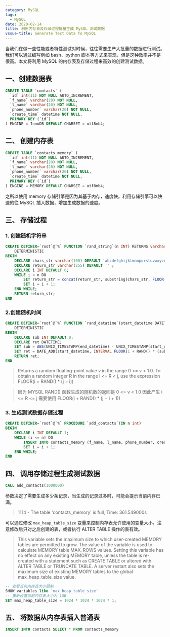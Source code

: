 ```yaml
---
category: MySQL
tags:
  - MySQL
date: 2020-02-14
title: 利用内存表及存储过程批量生成 MySQL 测试数据
vssue-title: Generate Test Data To MySQL
---
```


当我们在做一些性能或者特性测试对时候，往往需要生产大批量的数据进行测试。我们可以通过编写例如 bash、python 脚本等方式来实现，但是这种效率并不是很高。本文将利用 MySQL 的内存表及存储过程来高效的创建测试数据。

## 一、创建数据表
```SQL
CREATE TABLE `contacts` (
  `id` int(11) NOT NULL AUTO_INCREMENT,
  `f_name` varchar(20) NOT NULL,
  `l_name` varchar(20) NOT NULL,
  `phone_number` varchar(20) NOT NULL,
  `create_time` datetime NOT NULL,
  PRIMARY KEY (`id`)
) ENGINE = InnoDB DEFAULT CHARSET = utf8mb4;
```

## 二、 创建内存表
```SQL
CREATE TABLE `contacts_memory` (
  `id` int(11) NOT NULL AUTO_INCREMENT,
  `f_name` varchar(20) NOT NULL,
  `l_name` varchar(20) NOT NULL,
  `phone_number` varchar(20) NOT NULL,
  `create_time` datetime NOT NULL,
  PRIMARY KEY (`id`)
) ENGINE = MEMORY DEFAULT CHARSET = utf8mb4;
```
之所以使用 memory 存储引擎是因为其基于内存，速度快。利用存储引擎可以快速的往 MySQL 插入数据，增加生成数据的速度。

## 三、 存储过程

### 1. 创建随机字符串
```SQL
CREATE DEFINER=`root`@`%` FUNCTION `rand_string`(n INT) RETURNS varchar(255) CHARSET utf8mb4
    DETERMINISTIC
BEGIN
    DECLARE chars_str varchar(100) DEFAULT 'abcdefghijklmnopqrstuvwxyzABCDEFGHIJKLMNOPQRSTUVWXYZ0123456789';
    DECLARE return_str varchar(255) DEFAULT '' ;
    DECLARE i INT DEFAULT 0;
    WHILE i < n DO
        SET return_str = concat(return_str, substring(chars_str, FLOOR(1 + RAND() * 62), 1));
        SET i = i + 1;
    END WHILE;
    RETURN return_str;
END
```
### 2.创建随机时间

```SQL
CREATE DEFINER=`root`@`%` FUNCTION `rand_datatime`(start_datetime DATETIME,end_datetime DATETIME) RETURNS datetime
    DETERMINISTIC
BEGIN
    DECLARE sub INT DEFAULT 0;
    DECLARE ret DATETIME;
    SET sub = ABS(UNIX_TIMESTAMP(end_datetime) - UNIX_TIMESTAMP(start_datetime));
    SET ret = DATE_ADD(start_datetime, INTERVAL FLOOR(1 + RAND() * (sub + 1)) SECOND);
    RETURN ret;
END
```

> Returns a random floating-point value v in the range 0 <= v < 1.0. To obtain a random integer R in the range i <= R < j, use the expression FLOOR(i + RAND() * (j − i))

> 因为 MYSQL RAND() 函数生成的随机数的返回是 0 <= v < 1.0 因此产生 i <= R <= j 需要使用 FLOOR(i + RAND() * (j − i + 1))

### 3. 生成测试数据存储过程
```SQL
CREATE DEFINER=`root`@`%` PROCEDURE `add_contacts`(IN n int)
BEGIN
    DECLARE i INT DEFAULT 1;
    WHILE (i <= n) DO
        INSERT INTO contacts_memory (f_name, l_name, phone_number, create_time) VALUES (rand_string(4), rand_string(8), FLOOR(RAND() * 10000000000000), rand_datatime("2019-12-01 00:00:00", '2020-01-31 23:59:59'));
        SET i = i + 1;
    END WHILE;
END
```
## 四、 调用存储过程生成测试数据
```SQL
CALL add_contacts(1000000)
```
参数决定了需要生成多少条记录，当生成的记录过多时，可能会提示当前内存已满。

> 1114 - The table 'contacts_memory' is full, Time: 361.549000s

可以通过修改 `max_heap_table_size` 变量来控制内存表允许使用的变量大小。注意修改后只对之后创建的表，或者执行 ALTER TABLE 操作的表有效。

> This variable sets the maximum size to which user-created MEMORY tables are permitted to grow. The value of the variable is used to calculate MEMORY table MAX_ROWS values. Setting this variable has no effect on any existing MEMORY table, unless the table is re-created with a statement such as CREATE TABLE or altered with ALTER TABLE or TRUNCATE TABLE. A server restart also sets the maximum size of existing MEMORY tables to the global max_heap_table_size value.

```SQL
-- 查看当前内存表大小限制
SHOW variables like 'max_heap_table_size'
-- 重新设置当前内存表大小为 1GB
SET max_heap_table_size = 1024 * 1024 * 1024 * 1;
```

## 五、 将数据从内存表插入普通表
```SQL
INSERT INTO contacts SELECT * FROM contacts_memory
```
